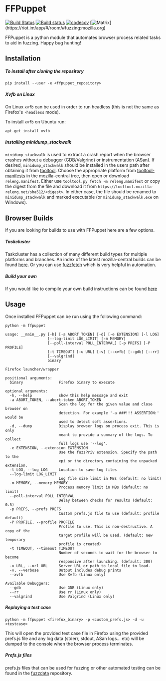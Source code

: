 FFPuppet
========

[![Build Status](https://travis-ci.org/MozillaSecurity/ffpuppet.svg?branch=master)](https://travis-ci.org/MozillaSecurity/ffpuppet)
[![Build status](https://ci.appveyor.com/api/projects/status/7r1sx0iad8wksfmw/branch/master?svg=true)](https://ci.appveyor.com/project/tysmith/ffpuppet/branch/master)
[![codecov](https://codecov.io/gh/MozillaSecurity/ffpuppet/branch/master/graph/badge.svg)](https://codecov.io/gh/MozillaSecurity/ffpuppet)
[![Matrix](https://img.shields.io/badge/dynamic/json?color=green&label=chat&query=%24.chunk[%3F(%40.canonical_alias%3D%3D%22%23fuzzing%3Amozilla.org%22)].num_joined_members&suffix=%20users&url=https%3A%2F%2Fmozilla.modular.im%2F_matrix%2Fclient%2Fr0%2FpublicRooms&style=flat&logo=matrix)](https://riot.im/app/#/room/#fuzzing:mozilla.org)

FFPuppet is a python module that automates browser process related tasks to aid in fuzzing. Happy bug hunting!

Installation
------------

##### To install after cloning the repository

    pip install --user -e <ffpuppet_repository>

##### Xvfb on Linux

On Linux `xvfb` can be used in order to run headless (this is not the same as Firefox's `-headless` mode).

To install `xvfb` on Ubuntu run:

    apt-get install xvfb

##### Installing minidump_stackwalk

`minidump_stackwalk` is used to extract a crash report when the browser crashes without a debugger (GDB/Valgrind) or
instrumentation (ASan). If desired, `minidump_stackwalk` should be installed in the users path after obtaining
it from [tooltool](https://wiki.mozilla.org/ReleaseEngineering/Applications/Tooltool). Choose the appropriate platform
from [tooltool-manifests](https://hg.mozilla.org/mozilla-central/file/tip/testing/config/tooltool-manifests) in the
mozilla-central tree, then open or download `releng.manifest`. Either use `tooltool.py fetch -m releng.manifest` or
copy the digest from the file and download it from `https://tooltool.mozilla-releng.net/sha512/<digest>`.
In either case, the file should be renamed to `minidump_stackwalk` and marked executable (or `minidump_stackwalk.exe`
on Windows).

Browser Builds
--------------

If you are looking for builds to use with FFPuppet here are a few options.

##### Taskcluster

Taskcluster has a collection of many different build types for multiple platforms and branches.
An index of the latest mozilla-central builds can be found [here](https://tools.taskcluster.net/index/gecko.v2.mozilla-central.latest.firefox).
Or you can use [fuzzfetch](https://github.com/MozillaSecurity/fuzzfetch) which is very helpful in automation.

##### Build your own

If you would like to compile your own build instructions can be found [here](https://developer.mozilla.org/en-US/docs/Mozilla/Developer_guide/Build_Instructions/Simple_Firefox_build)


Usage
-----

Once installed FFPuppet can be run using the following command:

    python -m ffpuppet

```
usage: __main__.py [-h] [-a ABORT_TOKEN] [-d] [-e EXTENSION] [-l LOG]
                   [--log-limit LOG_LIMIT] [-m MEMORY]
                   [--poll-interval POLL_INTERVAL] [-p PREFS] [-P PROFILE]
                   [-t TIMEOUT] [-u URL] [-v] [--xvfb] [--gdb] [--rr]
                   [--valgrind]
                   binary

Firefox launcher/wrapper

positional arguments:
  binary                Firefox binary to execute

optional arguments:
  -h, --help            show this help message and exit
  -a ABORT_TOKEN, --abort-token ABORT_TOKEN
                        Scan the log for the given value and close browser on
                        detection. For example '-a ###!!! ASSERTION:' would be
                        used to detect soft assertions.
  -d, --dump            Display browser logs on process exit. This is only
                        meant to provide a summary of the logs. To collect
                        full logs use '--log'.
  -e EXTENSION, --extension EXTENSION
                        Use the fuzzPriv extension. Specify the path to the
                        xpi or the directory containing the unpacked extension.
  -l LOG, --log LOG     Location to save log files
  --log-limit LOG_LIMIT
                        Log file size limit in MBs (default: no limit)
  -m MEMORY, --memory MEMORY
                        Process memory limit in MBs (default: no limit)
  --poll-interval POLL_INTERVAL
                        Delay between checks for results (default: 0.5)
  -p PREFS, --prefs PREFS
                        Custom prefs.js file to use (default: profile default)
  -P PROFILE, --profile PROFILE
                        Profile to use. This is non-destructive. A copy of the
                        target profile will be used. (default: new temporary
                        profile is created)
  -t TIMEOUT, --timeout TIMEOUT
                        Number of seconds to wait for the browser to become
                        responsive after launching. (default: 300)
  -u URL, --url URL     Server URL or path to local file to load.
  -v, --verbose         Output includes debug prints
  --xvfb                Use Xvfb (Linux only)

Available Debuggers:
  --gdb                 Use GDB (Linux only)
  --rr                  Use rr (Linux only)
  --valgrind            Use Valgrind (Linux only)
```

##### Replaying a test case

    python -m ffpuppet <firefox_binary> -p <custom_prefs.js> -d -u <testcase>

This will open the provided test case file in Firefox using the provided prefs.js file and any log data (stderr, stdout, ASan logs... etc) will be dumped to the console when the browser process terminates.

##### Prefs.js files

prefs.js files that can be used for fuzzing or other automated testing can be found in the [fuzzdata](https://github.com/MozillaSecurity/fuzzdata/tree/master/settings/firefox) repository.
